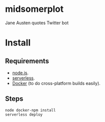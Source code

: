 # midsomerplot
Jane Austen quotes Twitter bot

# Install
## Requirements
* [node.js](https://nodejs.org/en/).
* [serverless](https://serverless.com).
* [Docker](https://www.docker.com/) (to do cross-platform builds easily).

## Steps
```shell
node docker-npm install
serverless deploy
```
